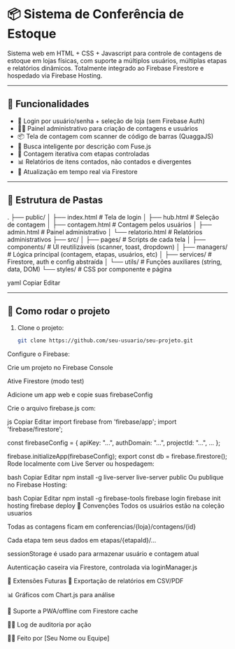 # 📦 Sistema de Conferência de Estoque

Sistema web em HTML + CSS + Javascript para controle de contagens de estoque em lojas físicas, com suporte a múltiplos usuários, múltiplas etapas e relatórios dinâmicos. Totalmente integrado ao Firebase Firestore e hospedado via Firebase Hosting.

---

## 🧰 Funcionalidades

- 🔐 Login por usuário/senha + seleção de loja (sem Firebase Auth)
- 🧑‍💼 Painel administrativo para criação de contagens e usuários
- 📦 Tela de contagem com scanner de código de barras (QuaggaJS)
- 🧠 Busca inteligente por descrição com Fuse.js
- 🔁 Contagem iterativa com etapas controladas
- 📊 Relatórios de itens contados, não contados e divergentes
- 🔄 Atualização em tempo real via Firestore

---

## 📁 Estrutura de Pastas

.
├── public/
│ ├── index.html # Tela de login
│ ├── hub.html # Seleção de contagem
│ ├── contagem.html # Contagem pelos usuários
│ ├── admin.html # Painel administrativo
│ └── relatorio.html # Relatórios administrativos
├── src/
│ ├── pages/ # Scripts de cada tela
│ ├── components/ # UI reutilizáveis (scanner, toast, dropdown)
│ ├── managers/ # Lógica principal (contagem, etapas, usuários, etc)
│ ├── services/ # Firestore, auth e config abstraída
│ └── utils/ # Funções auxiliares (string, data, DOM)
└── styles/ # CSS por componente e página

yaml
Copiar
Editar

---

## 🚀 Como rodar o projeto

1. Clone o projeto:
   ```bash
   git clone https://github.com/seu-usuario/seu-projeto.git
Configure o Firebase:

Crie um projeto no Firebase Console

Ative Firestore (modo test)

Adicione um app web e copie suas firebaseConfig

Crie o arquivo firebase.js com:

js
Copiar
Editar
import firebase from 'firebase/app';
import 'firebase/firestore';

const firebaseConfig = {
  apiKey: "...",
  authDomain: "...",
  projectId: "...",
  ...
};

firebase.initializeApp(firebaseConfig);
export const db = firebase.firestore();
Rode localmente com Live Server ou hospedagem:

bash
Copiar
Editar
npm install -g live-server
live-server public
Ou publique no Firebase Hosting:

bash
Copiar
Editar
npm install -g firebase-tools
firebase login
firebase init hosting
firebase deploy
🧠 Convenções
Todos os usuários estão na coleção usuarios

Todas as contagens ficam em conferencias/{loja}/contagens/{id}

Cada etapa tem seus dados em etapas/{etapaId}/...

sessionStorage é usado para armazenar usuário e contagem atual

Autenticação caseira via Firestore, controlada via loginManager.js

📌 Extensões Futuras
🔄 Exportação de relatórios em CSV/PDF

📊 Gráficos com Chart.js para análise

📱 Suporte a PWA/offline com Firestore cache

🕵️‍♂️ Log de auditoria por ação

🧑‍💻 Feito por [Seu Nome ou Equipe]